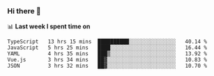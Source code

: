 ### Hi there 👋

<!--
**DBvc/DBvc** is a ✨ _special_ ✨ repository because its `README.md` (this file) appears on your GitHub profile.

Here are some ideas to get you started:

- 🔭 I’m currently working on ...
- 🌱 I’m currently learning ...
- 👯 I’m looking to collaborate on ...
- 🤔 I’m looking for help with ...
- 💬 Ask me about ...
- 📫 How to reach me: ...
- 😄 Pronouns: ...
- ⚡ Fun fact: ...
-->

📊 **Last week I spent time on**
<!--START_SECTION:waka-->
```text
TypeScript   13 hrs 15 mins  ██████████░░░░░░░░░░░░░░░   40.14 % 
JavaScript   5 hrs 25 mins   ████░░░░░░░░░░░░░░░░░░░░░   16.44 % 
YAML         4 hrs 35 mins   ███▒░░░░░░░░░░░░░░░░░░░░░   13.92 % 
Vue.js       3 hrs 34 mins   ██▓░░░░░░░░░░░░░░░░░░░░░░   10.83 % 
JSON         3 hrs 32 mins   ██▓░░░░░░░░░░░░░░░░░░░░░░   10.70 % 
```
<!--END_SECTION:waka-->
